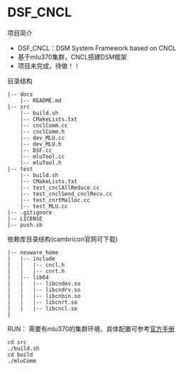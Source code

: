 DSF_CNCL
=================

项目简介
- DSF_CNCL：DSM System Framework based on CNCL
- 基于mlu370集群，CNCL搭建DSM框架
- 项目未完成，待做！！



目录结构

```
|-- docs
    |-- README.md
|-- src
    |-- build.sh
    |-- CMakeLists.txt
    |-- cnclComm.cc
    |-- cnclComm.h
    |-- dev_MLU.cc
    |-- dev_MLU.h
    |-- DSF.cc
    |-- mluTool.cc
    |-- mluTool.h
|-- test
    |-- build.sh
    |-- CMakeLists.txt
    |-- test_cnclAllReduce.cc
    |-- test_cnclSend_cnclRecv.cc
    |-- test_cnrtMalloc.cc
    |-- test_MLU.cc
|-- .gitignore
|-- LICENSE
|-- push.sh
```

依赖库目录结构(cambricon官网可下载)

```
|-- neuware_home
|   |-- include
|   |   |-- cncl.h
|   |   |-- cnrt.h
|   |-- lib64
|   |   |-- libcndev.so
|   |   |-- libcndrv.so
|   |   |-- libcnbin.so
|   |   |-- libcnrt.so
|   |   |-- libcncl.so
|     
```

RUN：
需要有mlu370的集群环境，具体配置可参考[官方手册](https://www.cambricon.com/docs/sdk_1.15.0/cncl_1.13.0/user_guide/4_quickstart/installation/index.html)

```
cd src
./build.sh
cd build
./mluComm
```
